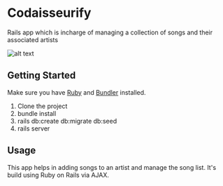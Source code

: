 # Codaisseurify

Rails app which is incharge of managing a collection of songs and their associated artists

![alt text](http://res.cloudinary.com/dvmfuraf4/image/upload/v1509193777/Codaisseurify_screen_z4yyfm.png "Logo title")

## Getting Started
Make sure you have [Ruby](https://www.ruby-lang.org/en/) and [Bundler](http://bundler.io/) installed.

1. Clone the project
2. bundle install
3. rails db:create db:migrate db:seed
4. rails server

## Usage
This app helps in adding songs to an artist and manage the song list. It's build using Ruby on Rails via AJAX.
